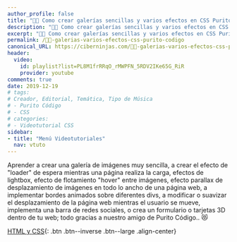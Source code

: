 ```yaml
---
author_profile: false
title: "👨‍🏫 Como crear galerías sencillas y varios efectos en CSS Purito Código"
description: "👩‍🎨 Como crear galerías sencillas y varios efectos en CSS  Purito Código"
excerpt: "👩‍🎨 Como crear galerías sencillas y varios efectos en CSS Purito Código"
permalink: /👨‍🏫-galerias-varios-efectos-css-purito-codigo
canonical_URL: https://ciberninjas.com/👨‍🏫-galerias-varios-efectos-css-purito-codigo
header:
  video:
    id: playlist?list=PL8M1frRRqO_rMWPFN_5RDV2IKe65G_RiR
    provider: youtube
comments: true
date: 2019-12-19
# tags:
# Creador, Editorial, Temática, Tipo de Música
# - Purito Código
# - CSS
# categories:
# - Videotutorial CSS
sidebar:
- title: "Menú Videotutoriales"
  nav: vtuto
---
```


Aprender a crear una galería de imágenes muy sencilla, a crear el efecto de "loader" de espera mientras una página realiza la carga, efectos de lightbox, efecto de flotamiento "hover" entre imágenes, efecto parallax de desplazamiento de imágenes en todo lo ancho de una página web, a implementar bordes animados sobre diferentes divs, a modificar o suavizar el desplazamiento de la página web mientras el usuario se mueve, implementa una barra de redes sociales, o crea un formulario o tarjetas 3D dentro de tu web; todo gracias a nuestro amigo de Purito Código.. 😻

[<i class="fab fa-html5"></i> HTML y <i class="fab fa-css3-alt"></i> CSS](/cursos-tecnologia/#html--y-css-){: .btn .btn--inverse .btn--large .align-center}
